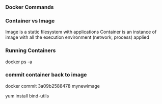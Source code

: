 ### Docker Commands

### Container vs Image
Image is a static filesystem with applications
Container is an instance of image with all the execution environment (network, process) applied

### Running Containers
docker ps -a 

### commit container back to image
docker commit 3a09b2588478 mynewimage

yum install bind-utils